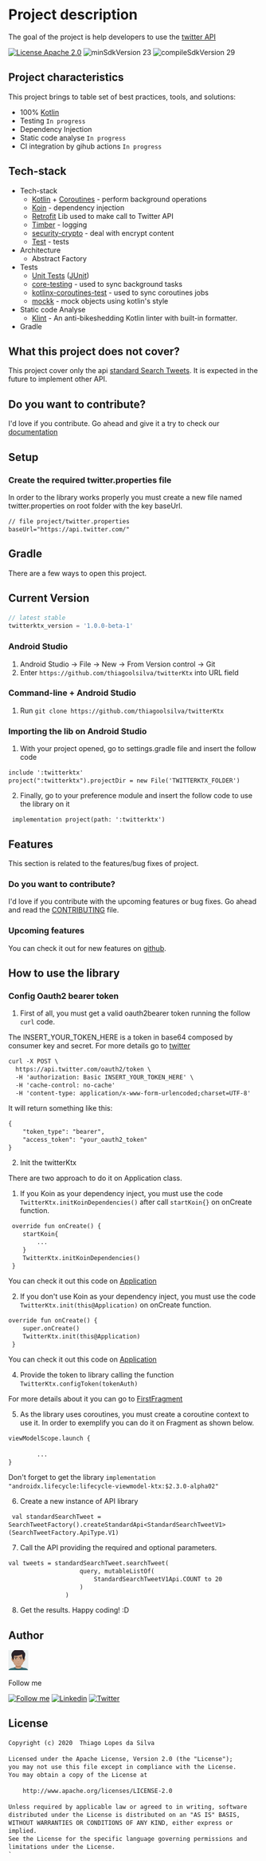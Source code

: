 # Project description

The goal of the project is help developers to use the [twitter API](https://developer.twitter.com/en)

[![License Apache 2.0](https://img.shields.io/badge/License-Apache%202.0-blue.svg?style=true)](http://www.apache.org/licenses/LICENSE-2.0)
![minSdkVersion 23](https://img.shields.io/badge/minSdkVersion-23-green?style=true)
![compileSdkVersion 29](https://img.shields.io/badge/compileSdkVersion-29-brightgreen)


## Project characteristics

This project brings to table set of best practices, tools, and solutions:

* 100% [Kotlin](https://kotlinlang.org/)
* Testing `In progress`
* Dependency Injection
* Static code analyse `In progress`
* CI integration by gihub actions `In progress`

## Tech-stack

* Tech-stack
    * [Kotlin](https://kotlinlang.org/) + [Coroutines](https://kotlinlang.org/docs/reference/coroutines-overview.html) - perform background operations
    * [Koin](https://insert-koin.io/) - dependency injection
    * [Retrofit](https://github.com/square/retrofit) Lib used to make call to Twitter API
	* [Timber](https://github.com/JakeWharton/timber) - logging
	* [security-crypto](https://developer.android.com/jetpack/androidx/releases/security) - deal with encrypt content
	* [Test](https://developer.android.com/training/testing/) -  tests
* Architecture
    * Abstract Factory
* Tests
    * [Unit Tests](https://en.wikipedia.org/wiki/Unit_testing) ([JUnit](https://junit.org/junit4/))
    * [core-testing](https://androidx.tech/artifacts/arch.core/core-testing/) - used to sync background tasks
    * [kotlinx-coroutines-test](https://kotlin.github.io/kotlinx.coroutines/kotlinx-coroutines-test/) - used to sync coroutines jobs
	* [mockk](https://mockk.io/) - mock objects using kotlin's style
* Static code Analyse
    * [Klint](https://ktlint.github.io/#getting-started) - An anti-bikeshedding Kotlin linter with built-in formatter.
* Gradle

## What this project does not cover?

This project cover only the api [standard Search Tweets](https://developer.twitter.com/en/docs/tweets/search/overview/standard). It is expected in the future to implement other API.

 ## Do you want to contribute?

 I'd love if you contribute. Go ahead and give it a try to check our [documentation]()

## Setup

### Create the required twitter.properties file

In order to the library works properly you must create a new file named twitter.properties on root folder with the key baseUrl.

```
// file project/twitter.properties
baseUrl="https://api.twitter.com/"
```

## Gradle 

There are a few ways to open this project.

## Current Version

```gradle
// latest stable
twitterktx_version = '1.0.0-beta-1'
```

### Android Studio

1. Android Studio -> File -> New -> From Version control -> Git
2. Enter `https://github.com/thiagoolsilva/twitterKtx` into URL field

### Command-line + Android Studio

1. Run `git clone https://github.com/thiagoolsilva/twitterKtx`

### Importing the lib on Android Studio

1. With your project opened, go to settings.gradle file and insert the follow code
```
include ':twitterktx'
project(":twitterktx").projectDir = new File('TWITTERKTX_FOLDER')
```
2. Finally, go to your preference module and insert the follow code to use the library on it
```
 implementation project(path: ':twitterktx')
```

## Features

This section is related to the features/bug fixes of project.

### Do you want to contribute?

I'd love if you contribute with the upcoming features or bug fixes. Go ahead and read the [CONTRIBUTING](CONTRIBUTING.md) file.

### Upcoming features

You can check it out for new features on [github](https://github.com/thiagoolsilva/twitterKtx/issues?q=is%3Aopen+is%3Aissue+label%3Aupcoming).


## How to use the library


### Config Oauth2 bearer token


1. First of all, you must get a valid oauth2bearer token running the follow `curl` code. 

The INSERT_YOUR_TOKEN_HERE  is a token in base64 composed by consumer key and secret. For more details go to [twitter](https://developer.twitter.com/en/docs/basics/authentication/oauth-2-0)


```
curl -X POST \
  https://api.twitter.com/oauth2/token \
  -H 'authorization: Basic INSERT_YOUR_TOKEN_HERE' \
  -H 'cache-control: no-cache' 
  -H 'content-type: application/x-www-form-urlencoded;charset=UTF-8'
```

It will return something like this:

```
{
    "token_type": "bearer",
    "access_token": "your_oauth2_token"
}

```
 
2. Init the twitterKtx

There are two approach to do it on Application class.

1. If you Koin as your dependency inject, you must use the code `TwitterKtx.initKoinDependencies()` after call `startKoin{}` on onCreate function.

```
 override fun onCreate() {
    startKoin{
        ...
    }
    TwitterKtx.initKoinDependencies()
 }
```

You can check it out this code on [Application](https://github.com/thiagoolsilva/twitterKtx/blob/master/example/app/src/main/java/br/tls/sample/Application.kt)


2. If you don't use Koin as your dependency inject, you must use the code `TwitterKtx.init(this@Application)` on onCreate function.

```
override fun onCreate() {
    super.onCreate()
    TwitterKtx.init(this@Application)
 }

```

You can check it out this code on [Application](https://github.com/thiagoolsilva/twitterKtx/blob/master/example-withou-di/app/src/main/java/br/tls/myapplication/Application.kt)

 

4. Provide the token to library calling the function ` TwitterKtx.configToken(tokenAuth)`

For more details about it you can go to [FirstFragment](https://github.com/thiagoolsilva/twitterKtx/blob/feature_crypto_readme/example/app/src/main/java/br/tls/sample/mainsample/FirstFragment.kt)


5. As the library uses coroutines, you must create a coroutine context to use it. In order to exemplify you can do it on Fragment as shown below.

```
viewModelScope.launch {

        ...
}
```

Don't forget to get the library `implementation "androidx.lifecycle:lifecycle-viewmodel-ktx:$2.3.0-alpha02"`


6. Create a new instance of API library

```
 val standardSearchTweet = SearchTweetFactory().createStandardApi<StandardSearchTweetV1>(SearchTweetFactory.ApiType.V1)
 ```

7. Call the API providing the required and optional parameters.

```
val tweets = standardSearchTweet.searchTweet(
                    query, mutableListOf(
                        StandardSearchTweetV1Api.COUNT to 20
                    )
                )
```

8. Get the results. Happy coding! :D

## Author

<img src="misc/myAvatar.png" width="40"/>

Follow me

[![Follow me](https://img.shields.io/badge/Medium-thiagoolsilva-yellowgreen)](https://medium.com/@thiagolopessilva)
[![Linkedin](https://img.shields.io/badge/Linkedin-thiagoolsilva-blue)](https://www.linkedin.com/in/thiago-lopes-silva-2b943a25/)
[![Twitter](https://img.shields.io/twitter/follow/thiagoolsilva?style=social)](https://twitter.com/thiagoolsilva)   

## License
```
Copyright (c) 2020  Thiago Lopes da Silva

Licensed under the Apache License, Version 2.0 (the "License");
you may not use this file except in compliance with the License.
You may obtain a copy of the License at

    http://www.apache.org/licenses/LICENSE-2.0

Unless required by applicable law or agreed to in writing, software
distributed under the License is distributed on an "AS IS" BASIS,
WITHOUT WARRANTIES OR CONDITIONS OF ANY KIND, either express or implied.
See the License for the specific language governing permissions and
limitations under the License.
`
